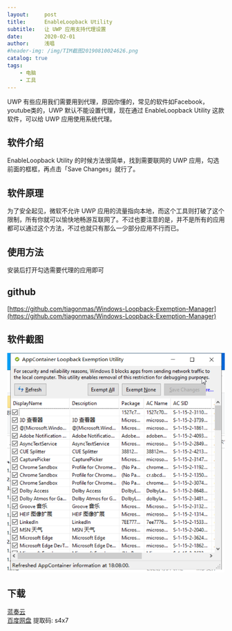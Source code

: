 ```yaml
---
layout:     post
title:      EnableLoopback Utility
subtitle:   让 UWP 应用支持代理设置
date:       2020-02-01
author:     浅唱
#header-img: /img/TIM截图20190810024626.png
catalog: true
tags:
    - 电脑
    - 工具
---
```



UWP 有些应用我们需要用到代理，原因你懂的，常见的软件如Facebook，youtube类的，UWP 默认不能设置代理，现在通过 EnableLoopback Utility 这款软件，可以给 UWP 应用使用系统代理。   

## 软件介绍
EnableLoopback Utility 的时候方法很简单，找到需要联网的 UWP 应用，勾选前面的框框，再点击「Save Changes」就行了。  

## 软件原理
为了安全起见，微软不允许 UWP 应用的流量指向本地，而这个工具则打破了这个限制，所有你就可以愉快地畅游互联网了。不过也要注意的是，并不是所有的应用都可以通过这个方法，不过也就只有那么一少部分应用不行而已。      
    
## 使用方法
安装后打开勾选需要代理的应用即可  

## github
[https://github.com/tiagonmas/Windows-Loopback-Exemption-Manager](https://github.com/tiagonmas/Windows-Loopback-Exemption-Manager)  

## 软件截图
![QQ拼音截图20200201180820.png](/img/QQ拼音截图20200201180820.png)    

## 下载 
[蓝奏云](https://www.lanzous.com/i8z1z7g)    
[百度网盘](https://pan.baidu.com/s/1TMlmx9tnWugi0RJiumVqng) 提取码: s4x7        
  
      
